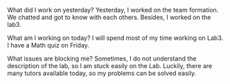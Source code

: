 What did I work on yesterday?
Yesterday, I worked on the team formation. We chatted and got to know with each others. Besides, I worked on the lab3.

What am I working on today?
I will spend most of my time working on Lab3. I have a Math quiz on Friday.

What issues are blocking me?
Sometimes, I do not understand the description of the lab, so I am stuck easily on the Lab. Luckily, there are many tutors available today, so my problems can be solved easily. 